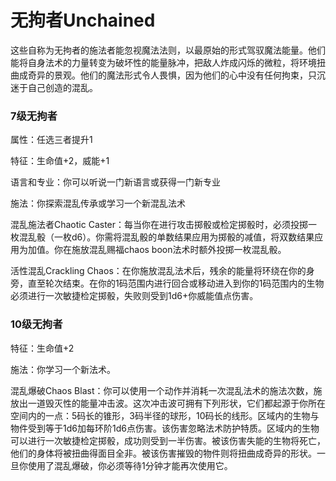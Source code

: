 # 无拘者Unchained

这些自称为无拘者的施法者能忽视魔法法则，以最原始的形式驾驭魔法能量。他们能将自身法术的力量转变为破坏性的能量脉冲，把敌人炸成闪烁的微粒，将环境扭曲成奇异的景观。他们的魔法形式令人畏惧，因为他们的心中没有任何拘束，只沉迷于自己创造的混乱。

### 7级无拘者

属性：任选三者提升1

特征：生命值+2，威能+1

语言和专业：你可以听说一门新语言或获得一门新专业

施法：你探索混乱传承或学习一个新混乱法术

混乱施法者Chaotic
Caster：每当你在进行攻击掷骰或检定掷骰时，必须投掷一枚混乱骰（一枚d6）。你需将混乱骰的单数结果应用为掷骰的减值，将双数结果应用为加值。你在施放混乱赐福chaos
boon法术时额外投掷一枚混乱骰。

活性混乱Crackling
Chaos：在你施放混乱法术后，残余的能量将环绕在你的身旁，直至轮次结束。在你的1码范围内进行回合或移动进入到你的1码范围内的生物必须进行一次敏捷检定掷骰，失败则受到1d6+你威能值点伤害。

### 10级无拘者

特征：生命值+2

施法：你学习一个新法术。

混乱爆破Chaos
Blast：你可以使用一个动作并消耗一次混乱法术的施法次数，施放出一道毁灭性的能量冲击波。这次冲击波可拥有下列形状，它们都起源于你所在空间内的一点：5码长的锥形，3码半径的球形，10码长的线形。区域内的生物与物件受到等于1d6加每环阶1d6点伤害。该伤害忽略法术防护特质。区域内的生物可以进行一次敏捷检定掷骰，成功则受到一半伤害。被该伤害失能的生物将死亡，他们的身体将被扭曲得面目全非。被该伤害摧毁的物件则将扭曲成奇异的形状。一旦你使用了混乱爆破，你必须等待1分钟才能再次使用它。  
